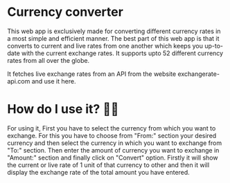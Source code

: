# Currency converter

This web app is exclusively made for converting different currency rates in a most simple 
and efficient manner. The best part of this web app is that it converts to current and live 
rates from one another which keeps you up-to-date with the current exchange rates. It 
supports upto 52 different currency rates from all over the globe. 
 
It fetches live exchange rates from an API from the website exchangerate-api.com and 
use it here.

# How do I use it? 👀🤨

For using it, First you have to select the currency from which you want to exchange. For 
this you have to choose from  "From:"  section your desired currency and then select the 
currency in which you want to exchange from  "To:"  section. Then enter the amount of 
currency you want to exchange in  "Amount:"  section and finally click on  "Convert"  option. 
Firstly it will show the current or live rate of 1 unit of that currency to other and then it 
will display the exchange rate of the total amount you have entered. 


